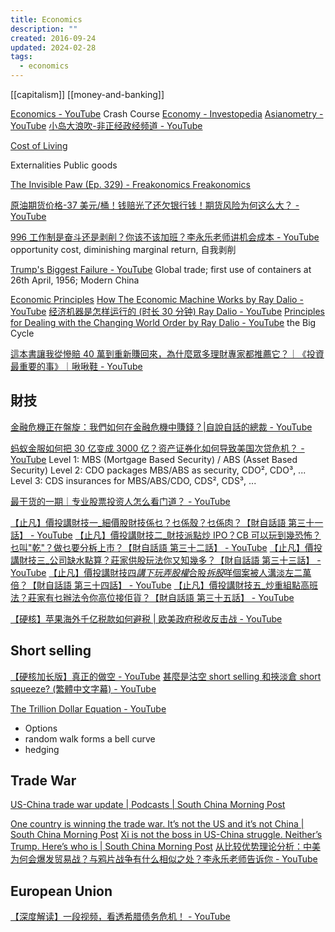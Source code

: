 ```yaml
---
title: Economics
description: ""
created: 2016-09-24
updated: 2024-02-28
tags:
  - economics
---
```


[[capitalism]]
[[money-and-banking]]

[Economics - YouTube](https://www.youtube.com/playlist?list=PL8dPuuaLjXtPNZwz5_o_5uirJ8gQXnhEO) Crash Course
[Economy - Investopedia](https://www.investopedia.com/economy-4689801)
[Asianometry - YouTube](https://www.youtube.com/channel/UC1LpsuAUaKoMzzJSEt5WImw)
[小岛大浪吹-非正经政经频道 - YouTube](https://www.youtube.com/@xiaodaodalang)

[Cost of Living](https://www.expatistan.com/cost-of-living)

Externalities
Public goods

[The Invisible Paw (Ep. 329) - Freakonomics Freakonomics](http://freakonomics.com/podcast/animal-economics/)

[原油期货价格-37 美元/桶！钱赔光了还欠银行钱！期货风险为何这么大？ - YouTube](https://www.youtube.com/watch?v=ii1fTxhD_D0)

[996 工作制是奋斗还是剥削？你该不该加班？李永乐老师讲机会成本 - YouTube](https://www.youtube.com/watch?v=U4kpHYIuV6c) opportunity cost, diminishing marginal return, 自我剥削

[Trump's Biggest Failure - YouTube](https://www.youtube.com/watch?v=hhMAt3BluAU) Global trade; first use of containers at 26th April, 1956; Modern China

[Economic Principles](https://www.economicprinciples.org/)
[How The Economic Machine Works by Ray Dalio - YouTube](https://www.youtube.com/watch?v=PHe0bXAIuk0)
[经济机器是怎样运行的 (时长 30 分钟) Ray Dalio - YouTube](https://www.youtube.com/watch?v=rFV7wdEX-Mo)
[Principles for Dealing with the Changing World Order by Ray Dalio - YouTube](https://www.youtube.com/watch?v=xguam0TKMw8) the Big Cycle

[這本書讓我從慘賠 40 萬到重新賺回來，為什麼眾多理財專家都推薦它？｜《投資最重要的事》｜啾啾鞋 - YouTube](https://www.youtube.com/watch?v=9oV47AeaYmw)

## 財技

[金融危機正在盤旋：我們如何在金融危機中賺錢？|自說自話的總裁 - YouTube](https://www.youtube.com/watch?v=vuqLqQtfrjg)

[蚂蚁金服如何把 30 亿变成 3000 亿？资产证券化如何导致美国次贷危机？ - YouTube](https://www.youtube.com/watch?v=JhSKLEkrV0c)
Level 1: MBS (Mortgage Based Security) / ABS (Asset Based Security)
Level 2: CDO packages MBS/ABS as security, CDO², CDO³, ...
Level 3: CDS insurances for MBS/ABS/CDO, CDS², CDS³, ...

[最干货的一期｜专业股票投资人怎么看门道？ - YouTube](https://www.youtube.com/watch?v=xnIYIpXKvNM)

[【止凡】價投講財技一\_細價股財技係乜？乜係殼？乜係肉？【財自話語 第三十一話】 - YouTube](https://www.youtube.com/watch?v=kdqXy_OjL30)
[【止凡】價投講財技二\_財技派點炒 IPO？CB 可以玩到幾恐怖？乜叫"乾"？做乜要分柝上市？【財自話語 第三十二話】 - YouTube](https://www.youtube.com/watch?v=_c6tQd9YSe4)
[【止凡】價投講財技三\_公司缺水點算？莊家供股玩法你又知幾多？【財自話語 第三十三話】 - YouTube](https://www.youtube.com/watch?v=AtZ4_t2zhag)
[【止凡】價投講財技四*講下玩弄股權*合股*拆股*咩個案被人溝淡左二萬倍？【財自話語 第三十四話】 - YouTube](https://www.youtube.com/watch?v=xrz22HL9nzE)
[【止凡】價投講財技五\_炒重組點高班法？莊家有乜辦法令你高位接佢貨？【財自話語 第三十五話】 - YouTube](https://www.youtube.com/watch?v=CKx6vmSLy5M&t=2s)

[【硬核】苹果海外千亿税款如何避税 | 欧美政府税收反击战 - YouTube](https://www.youtube.com/watch?v=dQ2bjo07aNs)

## Short selling

[【硬核加长版】真正的做空 - YouTube](https://www.youtube.com/watch?v=--KnsLGfXWM)
[甚麼是沽空 short selling 和挾淡倉 short squeeze? (繁體中文字幕) - YouTube](https://www.youtube.com/watch?v=UEO4tm_n54k)

[The Trillion Dollar Equation - YouTube](https://www.youtube.com/watch?v=A5w-dEgIU1M)

- Options
- random walk forms a bell curve
- hedging

## Trade War

[US-China trade war update | Podcasts | South China Morning Post](https://www.scmp.com/podcasts/us-china-trade-war-update)

[One country is winning the trade war. It’s not the US and it’s not China | South China Morning Post](https://www.scmp.com/week-asia/opinion/article/3017498/one-country-winning-trade-war-its-not-us-and-its-not-china)
[Xi is not the boss in US-China struggle. Neither’s Trump. Here’s who is | South China Morning Post](https://www.scmp.com/week-asia/opinion/article/3016557/xi-not-boss-us-china-struggle-neithers-trump-heres-who)
[从比较优势理论分析：中美为何会爆发贸易战？与鸦片战争有什么相似之处？李永乐老师告诉你 - YouTube](https://www.youtube.com/watch?v=nwLqo83iqks)

## European Union

[【深度解读】一段视频，看透希腊债务危机！ - YouTube](https://www.youtube.com/watch?v=BcgyPJWclEw)
